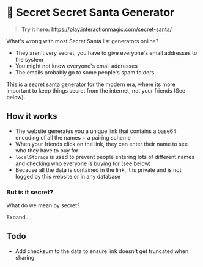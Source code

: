 # 🎅 Secret Secret Santa Generator

>
> **Try it here:** https://play.interactionmagic.com/secret-santa/
>

What's wrong with most Secret Santa list generators online?

+ They aren't very secret, you have to give everyone's email addresses to the system
+ You might not know everyone's email addresses
+ The emails probably go to some people's spam folders

This is a secret santa generator for the modern era, where its more important to keep things secret from the internet, not your friends (See below).

## How it works

+ The website generates you a unique link that contains a base64 encoding of all the names + a pairing scheme
+ When your friends click on the link, they can enter their name to see who they have to buy for
+ `localStorage` is used to prevent people entering lots of different names and checking who everyone is buying for (see below)
+ Because all the data is contained in the link, it is private and is not logged by this website or in any database

### But is it secret?

What do we mean by secret?

Expand...

## Todo

+ Add checksum to the data to ensure link doesn't get truncated when sharing
